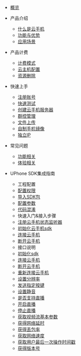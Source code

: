 * [概览](/uphone/README.md)
* 产品介绍   <!-- 以下是参考的目录模版，旨在建议产品文档应该包含的内容模块。实际章节划分可根据实际内容进行调整 -->
   * [什么是云手机](/uphone/_whatUphone.md)
   * [功能与优势](/uphone/_function.md)
   * [应用场景](/uphone/_application.md)

* 产品计费
   * [计费模式](/uphone/price.md#计费模式)
   * [云主机配置](/uphone/price.md#云手机服务器)
   * [资源删除](/uphone/price.md#退费规则)

* 快速上手
  * [注册账号](/uphone/guide.md#注册账号)
  * [快速测试](/uphone/guide.md#快速测试)
  * [创建云手机服务器](/uphone/guide.md#创建云手机服务器)
  * [群控管理](/uphone/guide.md#群控管理)
  * [文件上传](/uphone/guide.md#文件上传)
  * [自制手机镜像](/uphone/guide.md#自制镜像)
  * [独立IP](/uphone/guide.md#独立公网IP)

* 常见问题
  * [功能相关](/uphone/FAQ.md#功能相关)
  * [体验相关](/uphone/FAQ.md#体验相关)
  
* UPhone SDK集成指南
  * 工程配置  
   * [配置权限](/uphone/sdk.md#配置权限)        
   * [导入SDK包](/uphone/sdk.md#导入SDK包)     
   * [配置参数](/uphone/sdk.md#配置参数)    
   * [代码混淆](/uphone/sdk.md#代码混淆)  
  * 快速入门&接入步骤  
   * [注册云手机状态监听器](/uphone/sdk.md#注册云手机状态监听器)  	
   * [初始化云手机sdk](/uphone/sdk.md#初始化云手机sdk)   	 
   * [连接云手机](/uphone/sdk.md#连接云手机)       
   * [断开云手机](/uphone/sdk.md#断开云手机)  
  * 接口说明   
   * [初始化sdk](/uphone/sdk.md#初始化sdk) 
   * [连接云手机](/uphone/sdk.md#连接云手机)  
   * [断开云手机](/uphone/sdk.md#断开云手机)      
   * [重新连接云手机](/uphone/sdk.md#重新连接云手机)      
   * [设置分辨率](/uphone/sdk.md#设置分辨率)         
   * [发送指定按键](/uphone/sdk.md#发送指定按键)       
   * [设置静音](/uphone/sdk.md#设置静音)     
   * [是否支持直播](/uphone/sdk.md#是否支持直播)    
   * [开启直播](/uphone/sdk.md#开启直播)    
   * [停止直播](/uphone/sdk.md#停止直播)    
   * [获取视频流基本参数](/uphone/sdk.md#获取视频流基本参数)    
   * [获得网络延时](/uphone/sdk.md#获得网络延时)  
   * [获得丢包率](/uphone/sdk.md#获得丢包率)     
   * [获取网络速度](/uphone/sdk.md#获取网络速度)    
   * [获取用户最后一次操作时间戳](/uphone/sdk.md#获取用户最后一次操作时间戳)     
   * [获得版本号](/uphone/sdk.md#获得版本号)
